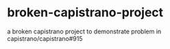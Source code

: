 broken-capistrano-project
=========================

a broken capistrano project to demonstrate problem in capistrano/capistrano#915
